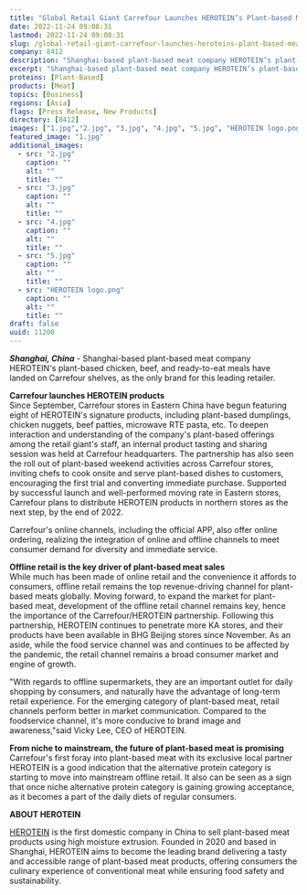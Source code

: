 ```yaml
---
title: "Global Retail Giant Carrefour Launches HEROTEIN’s Plant-based Meat Products, as Alternative Protein Category Continues to Grow"
date: 2022-11-24 09:08:31
lastmod: 2022-11-24 09:08:31
slug: /global-retail-giant-carrefour-launches-heroteins-plant-based-meat-products-alternative
company: 8412
description: "Shanghai-based plant-based meat company HEROTEIN’s plant-based chicken, beef, and ready-to-eat meals have landed on Carrefour shelves, as the only brand for this leading retailer."
excerpt: "Shanghai-based plant-based meat company HEROTEIN’s plant-based chicken, beef, and ready-to-eat meals have landed on Carrefour shelves, as the only brand for this leading retailer."
proteins: [Plant-Based]
products: [Meat]
topics: [Business]
regions: [Asia]
flags: [Press Release, New Products]
directory: [8412]
images: ["1.jpg","2.jpg", "3.jpg", "4.jpg", "5.jpg", "HEROTEIN logo.png"]
featured_image: "1.jpg"
additional_images:
  - src: "2.jpg"
    caption: ""
    alt: ""
    title: ""
  - src: "3.jpg"
    caption: ""
    alt: ""
    title: ""
  - src: "4.jpg"
    caption: ""
    alt: ""
    title: ""
  - src: "5.jpg"
    caption: ""
    alt: ""
    title: ""
  - src: "HEROTEIN logo.png"
    caption: ""
    alt: ""
    title: ""
draft: false
uuid: 11200
---
```

***Shanghai, China*** - Shanghai-based plant-based meat company
HEROTEIN's plant-based chicken, beef, and ready-to-eat meals have landed
on Carrefour shelves, as the only brand for this leading retailer.

**Carrefour launches HEROTEIN products**\
Since September, Carrefour stores in Eastern China have begun featuring
eight of HEROTEIN's signature products, including plant-based dumplings,
chicken nuggets, beef patties, microwave RTE pasta, etc. To deepen
interaction and understanding of the company's plant-based offerings
among the retail giant's staff, an internal product tasting and sharing
session was held at Carrefour headquarters. The partnership has also
seen the roll out of plant-based weekend activities across Carrefour
stores, inviting chefs to cook onsite and serve plant-based dishes to
customers, encouraging the first trial and converting immediate
purchase. Supported by successful launch and well-performed moving rate
in Eastern stores, Carrefour plans to distribute HEROTEIN products in
northern stores as the next step, by the end of 2022.

Carrefour's online channels, including the official APP, also offer
online ordering, realizing the integration of online and offline
channels to meet consumer demand for diversity and immediate service.

**Offline retail is the key driver of plant-based meat sales**\
While much has been made of online retail and the convenience it affords
to consumers, offline retail remains the top revenue-driving channel for
plant-based meats globally. Moving forward, to expand the market for
plant-based meat, development of the offline retail channel remains key,
hence the importance of the Carrefour/HEROTEIN partnership. Following
this partnership, HEROTEIN continues to penetrate more KA stores, and
their products have been available in BHG Beijing stores since November.
As an aside, while the food service channel was and continues to be
affected by the pandemic, the retail channel remains a broad consumer
market and engine of growth.

\"With regards to offline supermarkets, they are an important outlet for
daily shopping by consumers, and naturally have the advantage of
long-term retail experience. For the emerging category of plant-based
meat, retail channels perform better in market communication. Compared
to the foodservice channel, it's more conducive to brand image and
awareness,"said Vicky Lee, CEO of HEROTEIN.

**From niche to mainstream, the future of plant-based meat is
promising**\
Carrefour's first foray into plant-based meat with its exclusive local
partner HEROTEIN is a good indication that the alternative protein
category is starting to move into mainstream offline retail. It also can
be seen as a sign that once niche alternative protein category is
gaining growing acceptance, as it becomes a part of the daily diets of
regular consumers.

**ABOUT HEROTEIN**

[HEROTEIN](http://heroprotein.cn/) is the first domestic company in
China to sell plant-based meat products using high moisture extrusion.
Founded in 2020 and based in Shanghai, HEROTEIN aims to become the
leading brand delivering a tasty and accessible range of plant-based
meat products, offering consumers the culinary experience of
conventional meat while ensuring food safety and sustainability.
